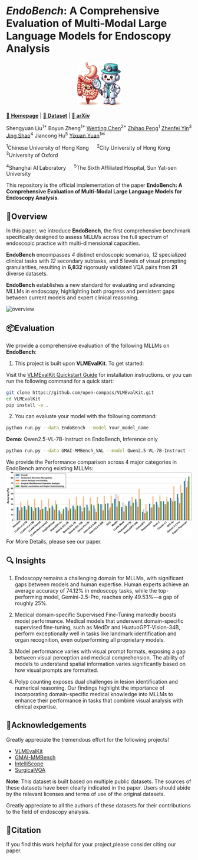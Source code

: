 # *EndoBench*: A Comprehensive Evaluation of Multi-Modal Large Language Models for Endoscopy Analysis

<p align="center">
  <img src="./assets/logo.png" alt="" width="120" height="120">
</p>

<!-- <i>The avatar is generated by DALLE-3.</i> -->

[🤖 **Homepage**](https://cuhk-aim-group.github.io/EndoBench.github.io/) | [**🤗 Dataset**](https://huggingface.co/datasets/Saint-lsy/EndoBench) | [**📖 arXiv**]()

Shengyuan Liu<sup>1*</sup> Boyun Zheng<sup>1*</sup> [Wenting Chen](https://o0t1ng0o.github.io/)<sup>2*</sup> [Zhihao Peng](https://zhihaopeng-cityu.github.io/ZhihaoPENG_homepage/)<sup>1</sup> [Zhenfei Yin](https://yinzhenfei.github.io/)<sup>3</sup> [Jing Shao](https://amandajshao.github.io/)<sup>4</sup> Jiancong Hu<sup>5</sup> [Yixuan Yuan](https://www.ee.cuhk.edu.hk/en-gb/people/academic-staff/professors/prof-yixuan-yuan)<sup>1✉</sup>


<sup>1</sup>Chinese University of Hong Kong &emsp; <sup>2</sup>City University of Hong Kong &emsp; <sup>3</sup>University of Oxford &emsp; 

<sup>4</sup>Shanghai AI Laboratory &emsp; <sup>5</sup>The Sixth Affiliated Hospital, Sun Yat-sen University &emsp;



This repository is the official implementation of the paper **EndoBench: A Comprehensive Evaluation of Multi-Modal Large Language Models for Endoscopy Analysis**.

## 🚀Overview

In this paper, we introduce **EndoBench**, the first comprehensive benchmark specifically designed to assess MLLMs across the full spectrum of endoscopic practice with multi-dimensional capacities. 

**EndoBench** encompasses *4* distinct endoscopic scenarios, *12* specialized clinical tasks with *12* secondary subtasks, and *5* levels of visual prompting granularities, resulting in **6,832** rigorously validated VQA pairs from **21** diverse datasets. 

**EndoBench** establishes a new standard for evaluating and advancing MLLMs in endoscopy, highlighting both progress and persistent gaps between current models and expert clinical reasoning.
 
![overview](assets/figure1.jpg)

## 📦Evaluation

We provide a comprehensive evaluation of the following MLLMs on **EndoBench**:

1. This project is built upon **VLMEvalKit**. To get started:

Visit the [VLMEvalKit Quickstart Guide](https://github.com/open-compass/VLMEvalKit/blob/main/docs/en/get_started/Quickstart.md) for installation instructions. or you can run the following command for a quick start:
```bash
git clone https://github.com/open-compass/VLMEvalKit.git
cd VLMEvalKit
pip install -e .
```

2. You can evaluate your model with the following command:
```bash
python run.py --data EndoBench --model Your_model_name 
```
**Demo**: Qwen2.5-VL-7B-Instruct on EndoBench, Inference only
```bash
python run.py --data GMAI-MMBench_VAL --model Qwen2.5-VL-7B-Instruct --mode infer
```

We provide the Performance comparison across 4 major categories in EndoBench among existing MLLMs:
![comparison](assets/comparison.jpg)
For More Details, please see our paper.
## 🔍 Insights
1. Endoscopy remains a challenging domain for MLLMs, with significant gaps between models and human expertise. Human experts achieve an average accuracy of 74.12\% in endoscopy tasks, while the top-performing model, Gemini-2.5-Pro, reaches only 49.53\%—a gap of roughly 25\%. 

2. Medical domain-specific Supervised Fine-Tuning markedly boosts model performance. Medical models that underwent domain-specific supervised fine-tuning, such as MedDr and HuatuoGPT-Vision-34B, perform exceptionally well in tasks like landmark identification and organ recognition, even outperforming all proprietary models.

3. Model performance varies with visual prompt formats, exposing a gap between visual perception and medical comprehension. The ability of models to understand spatial information varies significantly based on how visual prompts are formatted.


4. Polyp counting exposes dual challenges in lesion identification and numerical reasoning. Our findings highlight the importance of incorporating domain-specific medical knowledge into MLLMs to enhance their performance in tasks that combine visual analysis with clinical expertise.



## 🎈Acknowledgements
Greatly appreciate the tremendous effort for the following projects!
- [VLMEvalKit](https://github.com/open-compass/VLMEvalKit/tree/main)
- [GMAI-MMBench](https://uni-medical.github.io/GMAI-MMBench.github.io/)
- [IntelliScope](https://github.com/ai4colonoscopy/IntelliScope)
- [SurgicalVQA](https://github.com/lalithjets/Surgical_VQA)

**Note**: This dataset is built based on multiple public datasets. The sources of these datasets have been clearly indicated in the paper. Users should abide by the relevant licenses and terms of use of the original datasets.

Greatly appreciate to all the authors of these datasets for their contributions to the field of endoscopy analysis.

## 📜Citation
If you find this work helpful for your project,please consider citing our  paper.

